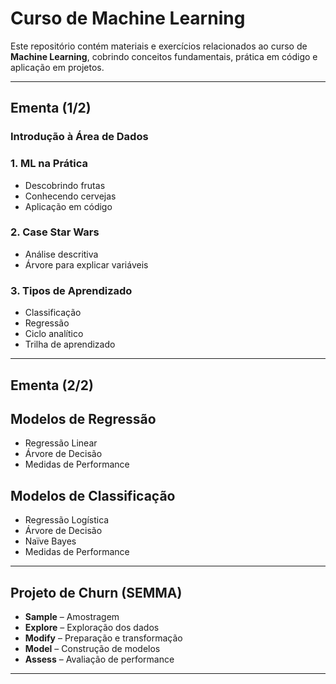 # Curso de Machine Learning

Este repositório contém materiais e exercícios relacionados ao curso de **Machine Learning**, cobrindo conceitos fundamentais, prática em código e aplicação em projetos.

---

## Ementa (1/2)

### Introdução à Área de Dados

### 1. ML na Prática
- Descobrindo frutas
- Conhecendo cervejas
- Aplicação em código

### 2. Case Star Wars
- Análise descritiva
- Árvore para explicar variáveis

### 3. Tipos de Aprendizado
- Classificação
- Regressão
- Ciclo analítico
- Trilha de aprendizado

---

## Ementa (2/2)

## Modelos de Regressão
- Regressão Linear
- Árvore de Decisão
- Medidas de Performance

## Modelos de Classificação
- Regressão Logística
- Árvore de Decisão
- Naïve Bayes
- Medidas de Performance

---

## Projeto de Churn (SEMMA)
- **Sample** – Amostragem
- **Explore** – Exploração dos dados
- **Modify** – Preparação e transformação
- **Model** – Construção de modelos
- **Assess** – Avaliação de performance

---
